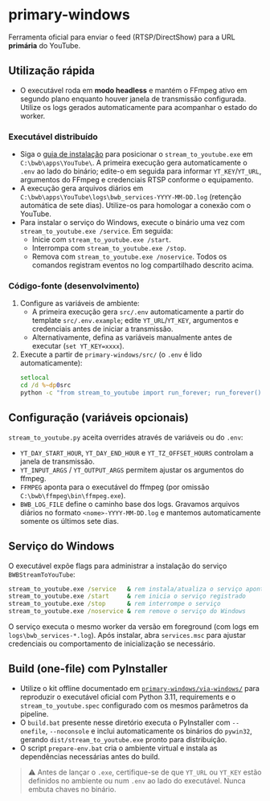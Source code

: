 # primary-windows

Ferramenta oficial para enviar o feed (RTSP/DirectShow) para a URL **primária** do YouTube.

## Utilização rápida

- O executável roda em **modo headless** e mantém o FFmpeg ativo em segundo plano enquanto houver janela de transmissão configurada. Utilize os logs gerados automaticamente para acompanhar o estado do worker.

### Executável distribuído

- Siga o [guia de instalação](../docs/primary-windows-instalacao.md#2-executável-distribuído) para posicionar o `stream_to_youtube.exe` em `C:\bwb\apps\YouTube\`. A primeira execução gera automaticamente o `.env` ao lado do binário; edite-o em seguida para informar `YT_KEY`/`YT_URL`, argumentos do FFmpeg e credenciais RTSP conforme o equipamento.
- A execução gera arquivos diários em `C:\bwb\apps\YouTube\logs\bwb_services-YYYY-MM-DD.log` (retenção automática de sete dias). Utilize-os para homologar a conexão com o YouTube.
- Para instalar o serviço do Windows, execute o binário uma vez com `stream_to_youtube.exe /service`. Em seguida:
  - Inicie com `stream_to_youtube.exe /start`.
  - Interrompa com `stream_to_youtube.exe /stop`.
  - Remova com `stream_to_youtube.exe /noservice`.
  Todos os comandos registram eventos no log compartilhado descrito acima.

### Código-fonte (desenvolvimento)

1. Configure as variáveis de ambiente:
   - A primeira execução gera `src/.env` automaticamente a partir do template `src/.env.example`; edite `YT_URL`/`YT_KEY`, argumentos e credenciais antes de iniciar a transmissão.
   - Alternativamente, defina as variáveis manualmente antes de executar (`set YT_KEY=xxxx`).
2. Execute a partir de `primary-windows/src/` (o `.env` é lido automaticamente):
   ```bat
   setlocal
   cd /d %~dp0src
   python -c "from stream_to_youtube import run_forever; run_forever()"
   ```

## Configuração (variáveis opcionais)

`stream_to_youtube.py` aceita overrides através de variáveis ou do `.env`:

- `YT_DAY_START_HOUR`, `YT_DAY_END_HOUR` e `YT_TZ_OFFSET_HOURS` controlam a janela de transmissão.
- `YT_INPUT_ARGS` / `YT_OUTPUT_ARGS` permitem ajustar os argumentos do ffmpeg.
- `FFMPEG` aponta para o executável do ffmpeg (por omissão `C:\bwb\ffmpeg\bin\ffmpeg.exe`).
- `BWB_LOG_FILE` define o caminho base dos logs. Gravamos arquivos diários no formato
  `<nome>-YYYY-MM-DD.log` e mantemos automaticamente somente os últimos sete dias.

## Serviço do Windows

O executável expõe flags para administrar a instalação do serviço `BWBStreamToYouTube`:

```bat
stream_to_youtube.exe /service   & rem instala/atualiza o serviço apontando para o executável atual
stream_to_youtube.exe /start     & rem inicia o serviço registrado
stream_to_youtube.exe /stop      & rem interrompe o serviço
stream_to_youtube.exe /noservice & rem remove o serviço do Windows
```

O serviço executa o mesmo worker da versão em foreground (com logs em `logs\bwb_services-*.log`). Após instalar, abra `services.msc` para ajustar credenciais ou comportamento de inicialização se necessário.

## Build (one-file) com PyInstaller

- Utilize o kit offline documentado em [`primary-windows/via-windows/`](./via-windows/README.md) para reproduzir o executável oficial com Python 3.11, requirements e o `stream_to_youtube.spec` configurado com os mesmos parâmetros da pipeline.
- O `build.bat` presente nesse diretório executa o PyInstaller com `--onefile`, `--noconsole` e inclui automaticamente os binários do `pywin32`, gerando `dist/stream_to_youtube.exe` pronto para distribuição.
- O script `prepare-env.bat` cria o ambiente virtual e instala as dependências necessárias antes do build.

> ⚠️ Antes de lançar o `.exe`, certifique-se de que `YT_URL` ou `YT_KEY` estão definidos no ambiente ou num `.env` ao lado do executável. Nunca embuta chaves no binário.
